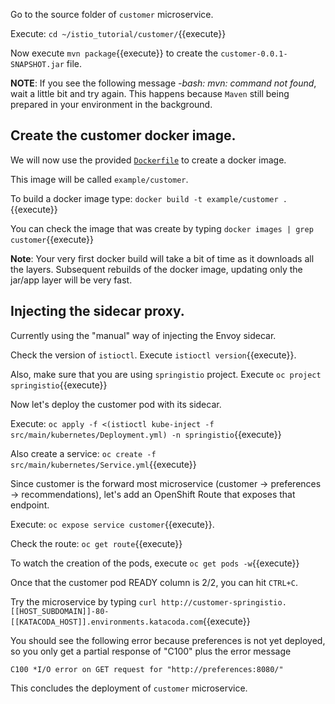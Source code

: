 Go to the source folder of `customer` microservice.

Execute: `cd ~/istio_tutorial/customer/`{{execute}}

Now execute `mvn package`{{execute}} to create the `customer-0.0.1-SNAPSHOT.jar` file.

**NOTE**: If you see the following message *-bash: mvn: command not found*, wait a little bit and try again. This happens because `Maven` still being prepared in your environment in the background.


## Create the customer docker image.

We will now use the provided [`Dockerfile`](https://github.com/redhat-developer-demos/istio_tutorial/blob/master/customer/Dockerfile) to create a docker image.

This image will be called `example/customer`.

To build a docker image type: `docker build -t example/customer .`{{execute}}

You can check the image that was create by typing `docker images | grep customer`{{execute}}

**Note**: Your very first docker build will take a bit of time as it downloads all the layers. Subsequent rebuilds of the docker image, updating only the jar/app layer will be very fast.

## Injecting the sidecar proxy.

Currently using the "manual" way of injecting the Envoy sidecar.

Check the version of `istioctl`. Execute `istioctl version`{{execute}}.

Also, make sure that you are using `springistio` project. Execute `oc project springistio`{{execute}}

Now let's deploy the customer pod with its sidecar.

Execute: `oc apply -f <(istioctl kube-inject -f src/main/kubernetes/Deployment.yml) -n springistio`{{execute}}

Also create a service: `oc create -f src/main/kubernetes/Service.yml`{{execute}} 

Since customer is the forward most microservice (customer -> preferences -> recommendations), let's add an OpenShift Route that exposes that endpoint.

Execute: `oc expose service customer`{{execute}}.

Check the route: `oc get route`{{execute}}

To watch the creation of the pods, execute `oc get pods -w`{{execute}}

Once that the customer pod READY column is 2/2, you can hit `CTRL+C`. 

Try the microservice by typing `curl http://customer-springistio.[[HOST_SUBDOMAIN]]-80-[[KATACODA_HOST]].environments.katacoda.com`{{execute}}

You should see the following error because preferences is not yet deployed, so you only get a partial response of "C100" plus the error message

`C100 *I/O error on GET request for "http://preferences:8080/"`

This concludes the deployment of `customer` microservice.
